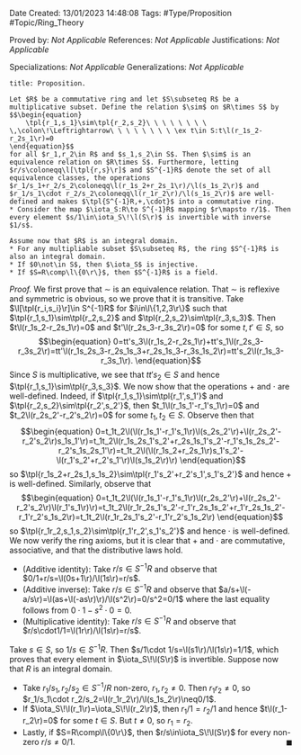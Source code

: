 <div class="topSpace"></div>

Date Created: 13/01/2023 14:48:08
Tags: #Type/Proposition #Topic/Ring_Theory

Proved by: <i>Not Applicable</i>
References: <i>Not Applicable</i>
Justifications: <i>Not Applicable</i>

Specializations: <i>Not Applicable</i>
Generalizations: <i>Not Applicable</i>

``` ad-Proposition
title: Proposition.

Let $R$ be a commutative ring and let $S\subseteq R$ be a multiplicative subset. Define the relation $\sim$ on $R\times S$ by
$$\begin{equation}
    \tpl{r_1,s_1}\sim\tpl{r_2,s_2}\ \ \ \ \ \ \ \ \,\colon\!\Leftrightarrow\ \ \ \ \ \ \ \ \ex t\in S:t\l(r_1s_2-r_2s_1\r)=0
\end{equation}$$
for all $r_1,r_2\in R$ and $s_1,s_2\in S$. Then $\sim$ is an equivalence relation on $R\times S$. Furthermore, letting $r/s\coloneqq\l[\tpl{r,s}\r]$ and $S^{-1}R$ denote the set of all equivalence classes, the operations $r_1/s_1+r_2/s_2\coloneqq\l(r_1s_2+r_2s_1\r)/\l(s_1s_2\r)$ and $r_1/s_1\cdot r_2/s_2\coloneqq\l(r_1r_2\r)/\l(s_1s_2\r)$ are well-defined and makes $\tpl{S^{-1}R,+,\cdot}$ into a commutative ring.
* Consider the map $\iota_S:R\to S^{-1}R$ mapping $r\mapsto r/1$. Then every element $s/1\in\iota_S\!\l(S\r)$ is invertible with inverse $1/s$.

Assume now that $R$ is an integral domain.
* For any multipliable subset $S\subseteq R$, the ring $S^{-1}R$ is also an integral domain.
* If $0\not\in S$, then $\iota_S$ is injective.
* If $S=R\comp\l\{0\r\}$, then $S^{-1}R$ is a field.

```

<i>Proof.</i> We first prove that $\sim$ is an equivalence relation. That $\sim$ is reflexive and symmetric is obvious, so we prove that it is transitive. Take $\l[\tpl{r_i,s_i}\r]\in S^{-1}R$ for $i\in\l\{1,2,3\r\}$ such that $\tpl{r_1,s_1}\sim\tpl{r_2,s_2}$ and $\tpl{r_2,s_2}\sim\tpl{r_3,s_3}$. Then $t\l(r_1s_2-r_2s_1\r)=0$ and $t'\l(r_2s_3-r_3s_2\r)=0$ for some $t,t'\in S$, so
$$\begin{equation}
    0=tt's_3\l(r_1s_2-r_2s_1\r)+tt's_1\l(r_2s_3-r_3s_2\r)=tt'\l(r_1s_2s_3-r_2s_1s_3+r_2s_1s_3-r_3s_1s_2\r)=tt's_2\l(r_1s_3-r_3s_1\r).
\end{equation}$$
Since $S$ is multiplicative, we see that $tt's_2\in S$ and hence $\tpl{r_1,s_1}\sim\tpl{r_3,s_3}$. We now show that the operations $+$ and $\cdot$ are well-defined. Indeed, if $\tpl{r_1,s_1}\sim\tpl{r_1',s_1'}$ and $\tpl{r_2,s_2}\sim\tpl{r_2',s_2'}$, then $t_1\l(r_1s_1'-r_1's_1\r)=0$ and $t_2\l(r_2s_2'-r_2's_2\r)=0$ for some $t_1,t_2\in S$. Observe then that
$$\begin{equation}
    0=t_1t_2\l(\l(r_1s_1'-r_1's_1\r)\l(s_2s_2'\r)+\l(r_2s_2'-r_2's_2\r)s_1s_1'\r)=t_1t_2\l(r_1s_2s_1's_2'+r_2s_1s_1's_2'-r_1's_1s_2s_2'-r_2's_1s_2s_1'\r)=t_1t_2\l(\l(r_1s_2+r_2s_1\r)s_1's_2'-\l(r_1's_2'+r_2's_1'\r)\l(s_1s_2\r)\r)
\end{equation}$$
so $\tpl{r_1s_2+r_2s_1,s_1s_2}\sim\tpl{r_1's_2'+r_2's_1',s_1's_2'}$ and hence $+$ is well-defined. Similarly, observe that
$$\begin{equation}
    0=t_1t_2\l(\l(r_1s_1'-r_1's_1\r)\l(r_2s_2'\r)+\l(r_2s_2'-r_2's_2\r)\l(r_1's_1\r)\r)=t_1t_2\l(r_1r_2s_1's_2'-r_1'r_2s_1s_2'+r_1'r_2s_1s_2'-r_1'r_2's_1s_2\r)=t_1t_2\l(r_1r_2s_1's_2'-r_1'r_2's_1s_2\r)
\end{equation}$$
so $\tpl{r_1r_2,s_1,s_2}\sim\tpl{r_1'r_2',s_1's_2'}$ and hence $\cdot$ is well-defined. We now verify the ring axioms, but it is clear that $+$ and $\cdot$ are commutative, associative, and that the distributive laws hold.
* (Additive identity): Take $r/s\in S^{-1}R$ and observe that $0/1+r/s=\l(0s+1\r)/\l(1s\r)=r/s$.
* (Additive inverse): Take $r/s\in S^{-1}R$ and observe that $a/s+\l(-a/s\r)=\l(as+\l(-as\r)\r)/\l(s^2\r)=0/s^2=0/1$ where the last equality follows from $0\cdot1-s^2\cdot0=0$.
* (Multiplicative identity): Take $r/s\in S^{-1}R$ and observe that $r/s\cdot1/1=\l(1r\r)/\l(1s\r)=r/s$.

Take $s\in S$, so $1/s\in S^{-1}R$. Then $s/1\cdot 1/s=\l(s1\r)/\l(1s\r)=1/1$, which proves that every element in $\iota_S\!\l(S\r)$ is invertible. Suppose now that $R$ is an integral domain.
* Take $r_1/s_1,r_2/s_2\in S^{-1}/R$ non-zero, $r_1,r_2\neq0$. Then $r_1r_2\neq0$, so $r_1/s_1\cdot r_2/s_2=\l(r_1r_2\r)/\l(s_1s_2\r)\neq0/1$.
* If $\iota_S\!\l(r_1\r)=\iota_S\!\l(r_2\r)$, then $r_1/1=r_2/1$ and hence $t\l(r_1-r_2\r)=0$ for some $t\in S$. But $t\neq0$, so $r_1=r_2$.
* Lastly, if $S=R\comp\l\{0\r\}$, then $r/s\in\iota_S\!\l(S\r)$ for every non-zero $r/s\neq0/1$.<span style="float:right;">$\blacksquare$</span>
